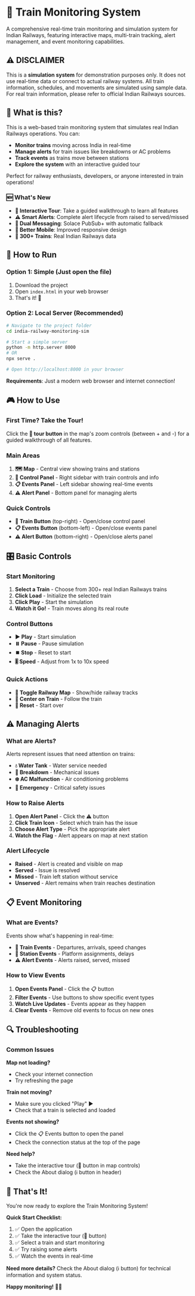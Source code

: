 # 🚂 Train Monitoring System

A comprehensive real-time train monitoring and simulation system for Indian Railways, featuring interactive maps, multi-train tracking, alert management, and event monitoring capabilities.

## ⚠️ DISCLAIMER

This is a **simulation system** for demonstration purposes only. It does not use real-time data or connect to actual railway systems. All train information, schedules, and movements are simulated using sample data. For real train information, please refer to official Indian Railways sources.

## 🎯 What is this?

This is a web-based train monitoring system that simulates real Indian Railways operations. You can:
- **Monitor trains** moving across India in real-time
- **Manage alerts** for train issues like breakdowns or AC problems  
- **Track events** as trains move between stations
- **Explore the system** with an interactive guided tour

Perfect for railway enthusiasts, developers, or anyone interested in train operations!

### 🆕 What's New

- **🎯 Interactive Tour**: Take a guided walkthrough to learn all features
- **⚠️ Smart Alerts**: Complete alert lifecycle from raised to served/missed
- **🔄 Dual Messaging**: Solace PubSub+ with automatic fallback
- **📱 Better Mobile**: Improved responsive design
- **🚂 300+ Trains**: Real Indian Railways data

## 🚀 How to Run

### Option 1: Simple (Just open the file)
1. Download the project
2. Open `index.html` in your web browser
3. That's it! 🎉

### Option 2: Local Server (Recommended)
```bash
# Navigate to the project folder
cd india-railway-monitoring-sim

# Start a simple server
python -m http.server 8000
# OR
npx serve .

# Open http://localhost:8000 in your browser
```

**Requirements**: Just a modern web browser and internet connection!

## 🎮 How to Use

### First Time? Take the Tour!
Click the **🎯 tour button** in the map's zoom controls (between + and -) for a guided walkthrough of all features.

### Main Areas
1. **🗺️ Map** - Central view showing trains and stations
2. **🚂 Control Panel** - Right sidebar with train controls and info
3. **📋 Events Panel** - Left sidebar showing real-time events  
4. **⚠️ Alert Panel** - Bottom panel for managing alerts

### Quick Controls
- **🚂 Train Button** (top-right) - Open/close control panel
- **📋 Events Button** (bottom-left) - Open/close events panel
- **⚠️ Alert Button** (bottom-right) - Open/close alerts panel

## 🎛️ Basic Controls

### Start Monitoring
1. **Select a Train** - Choose from 300+ real Indian Railways trains
2. **Click Load** - Initialize the selected train
3. **Click Play** - Start the simulation
4. **Watch it Go!** - Train moves along its real route

### Control Buttons
- **▶️ Play** - Start simulation
- **⏸️ Pause** - Pause simulation  
- **⏹️ Stop** - Reset to start
- **🎚️ Speed** - Adjust from 1x to 10x speed

### Quick Actions
- **🚂 Toggle Railway Map** - Show/hide railway tracks
- **🎯 Center on Train** - Follow the train
- **🔄 Reset** - Start over

## ⚠️ Managing Alerts

### What are Alerts?
Alerts represent issues that need attention on trains:
- **💧 Water Tank** - Water service needed
- **🔧 Breakdown** - Mechanical issues  
- **❄️ AC Malfunction** - Air conditioning problems
- **🚨 Emergency** - Critical safety issues

### How to Raise Alerts
1. **Open Alert Panel** - Click the ⚠️ button
2. **Click Train Icon** - Select which train has the issue
3. **Choose Alert Type** - Pick the appropriate alert
4. **Watch the Flag** - Alert appears on map at next station

### Alert Lifecycle
- **Raised** - Alert is created and visible on map
- **Served** - Issue is resolved
- **Missed** - Train left station without service
- **Unserved** - Alert remains when train reaches destination

## 📋 Event Monitoring

### What are Events?
Events show what's happening in real-time:
- **🚂 Train Events** - Departures, arrivals, speed changes
- **🚉 Station Events** - Platform assignments, delays
- **⚠️ Alert Events** - Alerts raised, served, missed

### How to View Events
1. **Open Events Panel** - Click the 📋 button
2. **Filter Events** - Use buttons to show specific event types
3. **Watch Live Updates** - Events appear as they happen
4. **Clear Events** - Remove old events to focus on new ones

## 🔍 Troubleshooting

### Common Issues

**Map not loading?**
- Check your internet connection
- Try refreshing the page

**Train not moving?**
- Make sure you clicked "Play" ▶️
- Check that a train is selected and loaded

**Events not showing?**
- Click the 📋 Events button to open the panel
- Check the connection status at the top of the page

**Need help?**
- Take the interactive tour (🎯 button in map controls)
- Check the About dialog (ℹ️ button in header)

## 🎉 That's It!

You're now ready to explore the Train Monitoring System! 

**Quick Start Checklist:**
1. ✅ Open the application
2. ✅ Take the interactive tour (🎯 button)
3. ✅ Select a train and start monitoring
4. ✅ Try raising some alerts
5. ✅ Watch the events in real-time

**Need more details?** Check the About dialog (ℹ️ button) for technical information and system status.

**Happy monitoring!** 🚂✨
